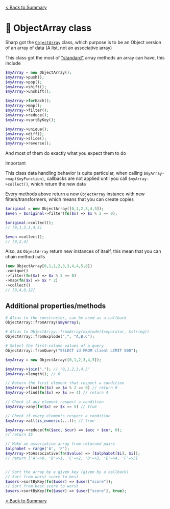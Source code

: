 [< Back to Summary](../README.md)

# 🚃 ObjectArray class

Sharp got the [`ObjectArray`](../../Classes/Data/ObjectArray.php) class, which purpose is to be an Object version of an array of data (A list, not an associative array)

This class got the most of ["standard"](https://developer.mozilla.org/en-US/docs/Web/JavaScript/Reference/Global_Objects/Array#array_methods_and_empty_slots) array methods an array can have, this include
```php
$myArray = new ObjectArray();
$myArray->push();
$myArray->pop();
$myArray->shift();
$myArray->unshift();

$myArray->forEach();
$myArray->map();
$myArray->filter();
$myArray->reduce();
$myArray->sortByKey();

$myArray->unique();
$myArray->diff();
$myArray->slice();
$myArray->reverse();
```

And most of them do exactly what you expect them to do

> [!IMPORTANT]
> This class data handling behavior is quite particular, when calling `$myArray->map($myFunction)`,
> callbacks are not applied until you call `$myArray->collect()`, which return the new data

Every methods above return a new `ObjectArray` instance with new filters/transformers, which means that you can create copies

```php
$original = new ObjectArray([0,1,2,3,4,5]);
$even = $original->filter(fn($x) => $x % 2 == 0);

$original->collect();
// [0,1,2,3,4,5]

$even->collect();
// [0,2,4]
```

Also, as `ObjectArray` return new instances of itself, this mean that you can chain method calls

```php
(new ObjectArray[0,1,1,2,3,3,4,4,5,6])
->unique()
->filter(fn($x) => $x % 2 == 0)
->map(fn($x) => $x * 2)
->collect()
// [0,4,8,12]
```

## Additional properties/methods

```php
# Alias to the constructor, can be used as a callback
ObjectArray::fromArray($myArray);

# Alias to ObjectArray::fromArray(explode($separator, $string))
ObjectArray::fromExplode(",", "A,B,C");

# Select the first-column values of a query
ObjectArray::fromQuery("SELECT id FROM client LIMIT 500");

$myArray = new ObjectArray([0,1,2,3,4,5]);

$myArray->join(","); // "0,1,2,3,4,5"
$myArray->length(); // 6

// Return the first element that respect a condition
$myArray->find(fn($x) => $x % 2 == 0) // return 0
$myArray->find(fn($x) => $x >= 4) // return 4

// Check if any element respect a condition
$myArray->any(fn($x) => $x == 5) // true

// Check if every elements respect a condition
$myArray->all(is_numeric(...)); // true

$myArray->reduce(fn($acc, $cur) => $acc + $cur, 0);
// return 15

// Make an associative array from returned pairs
$alphabet = range('A', 'F');
$myArray->toAssociative(fn($value) => [$alphabet[$i], $i]);
// return ['A'=>0, 'B'=>1, 'C'=>2, 'D'=>3, 'E'=>4, 'F'=>5]


// Sort the array by a given key (given by a callback)
// Sort from worst score to best
$users->sortByKey(fn($user) => $user["score"]);
// Sort from best score to worst
$users->sortByKey(fn($user) => $user["score"], true);
```

[< Back to Summary](../README.md)

